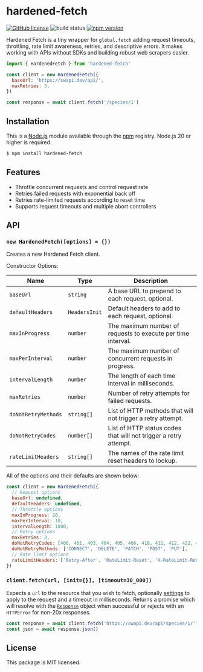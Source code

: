 # hardened-fetch

[![GitHub license](https://img.shields.io/badge/license-MIT-blue.svg)](https://github.com/i-like-robots/hardened-fetch/blob/main/LICENSE) ![build status](https://github.com/i-like-robots/hardened-fetch/actions/workflows/test.yml/badge.svg?branch=main) [![npm version](https://img.shields.io/npm/v/hardened-fetch.svg?style=flat)](https://www.npmjs.com/package/hardened-fetch)

Hardened Fetch is a tiny wrapper for `global.fetch` adding request timeouts, throttling, rate limit awareness, retries, and descriptive errors. It makes working with APIs without SDKs and building robust web scrapers easier.

```js
import { HardenedFetch } from 'hardened-fetch'

const client = new HardenedFetch({
  baseUrl: 'https://swapi.dev/api/',
  maxRetries: 3,
})

const response = await client.fetch('/species/1')
```

## Installation

This is a [Node.js] module available through the [npm] registry. Node.js 20 or higher is required.

```sh
$ npm install hardened-fetch
```

[Node.js]: https://nodejs.org/en/
[npm]: https://www.npmjs.com/
[npm install]: https://docs.npmjs.com/getting-started/installing-npm-packages-locally

## Features

- Throttle concurrent requests and control request rate
- Retries failed requests with exponential back off
- Retries rate-limited requests according to reset time
- Supports request timeouts and multiple abort controllers

## API

### `new HardenedFetch([options] = {})`

Creates a new Hardened Fetch client.

Constructor Options:

| Name                | Type          | Description                                                                                              |
| ------------------- | ------------- | -------------------------------------------------------------------------------------------------------- |
| `baseUrl`           | `string`      | A base URL to prepend to each request, optional.                                                         |
| `defaultHeaders`    | `HeadersInit` | Default headers to add to each request, optional.                                                        |
| `maxInProgress`     | `number`      | The maximum number of requests to execute per time interval.                                             |
| `maxPerInterval`    | `number`      | The maximum number of concurrent requests in progress.                                                   |
| `intervalLength`    | `number`      | The length of each time interval in milliseconds.                                                        |
| `maxRetries`        | `number`      | Number of retry attempts for failed requests.                                                            |
| `doNotRetryMethods` | `string[]`    | List of HTTP methods that will not trigger a retry attempt.                                              |
| `doNotRetryCodes`   | `number[]`    | List of HTTP status codes that will not trigger a retry attempt.                                         |
| `rateLimitHeaders`  | `string[]`    | The names of the rate limit reset headers to lookup.                                                     |

All of the options and their defaults are shown below:

```js
const client = new HardenedFetch({
  // Request options
  baseUrl: undefined,
  defaultHeaders: undefined,
  // Throttle options
  maxInProgress: 20,
  maxPerInterval: 10,
  intervalLength: 1000,
  // Retry options
  maxRetries: 3,
  doNotRetryCodes: [400, 401, 403, 404, 405, 406, 410, 411, 412, 422, 451, 501],
  doNotRetryMethods: ['CONNECT', 'DELETE', 'PATCH', 'POST', 'PUT'],
  // Rate limit options
  rateLimitHeaders: ['Retry-After', 'RateLimit-Reset', 'X-RateLimit-Reset', 'X-Rate-Limit-Reset'],
})
```

### `client.fetch(url, [init={}], [timeout=30_000])`

Expects a `url` to the resource that you wish to fetch, optionally [settings](https://developer.mozilla.org/en-US/docs/Web/API/fetch#options) to apply to the request and a timeout in milliseconds. Returns a promise which will resolve with the [`Response`](https://developer.mozilla.org/en-US/docs/Web/API/Response) object when successful or rejects with an `HTTPError` for non-20x responses.

```js
const response = await client.fetch('https://swapi.dev/api/species/1/')
const json = await response.json()
```

## License

This package is MIT licensed.
